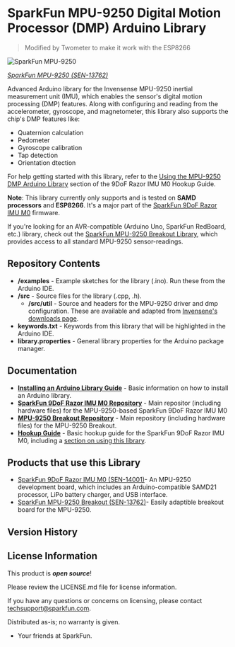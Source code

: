 SparkFun MPU-9250 Digital Motion Processor (DMP) Arduino Library
========================================

> Modified by Twometer to make it work with the ESP8266

![SparkFun MPU-9250](https://cdn.sparkfun.com/assets/parts/1/1/3/0/6/13762-SparkFun_IMU_Breakout_-_MPU-9250-00.jpg)


[*SparkFun MPU-9250 (SEN-13762)*](https://www.sparkfun.com/products/13762)

Advanced Arduino library for the Invensense MPU-9250 inertial measurement unit (IMU), which enables the sensor's digital motion processing (DMP) features. Along with configuring and reading from the accelerometer, gyroscope, and magnetometer, this library also supports the chip's DMP features like:

* Quaternion calculation
* Pedometer
* Gyroscope calibration
* Tap detection
* Orientation dtection

For help getting started with this library, refer to the [Using the MPU-9250 DMP Arduino Library](https://learn.sparkfun.com/tutorials/9dof-razor-imu-m0-hookup-guide#using-the-mpu-9250-dmp-arduino-library) section of the 9DoF Razor IMU M0 Hookup Guide.

**Note**: This library currently only supports and is tested on **SAMD processors** and **ESP8266**. It's a major part of the [SparkFun 9DoF Razor IMU M0](https://www.sparkfun.com/products/14001) firmware.

If you're looking for an AVR-compatible (Arduino Uno, SparkFun RedBoard, etc.) library, check out the [SparkFun MPU-9250 Breakout Library](https://github.com/sparkfun/SparkFun_MPU-9250_Breakout_Arduino_Library), which provides access to all standard MPU-9250 sensor-readings.

Repository Contents
-------------------

* **/examples** - Example sketches for the library (.ino). Run these from the Arduino IDE.
* **/src** - Source files for the library (.cpp, .h).
	* **/src/util** - Source and headers for the MPU-9250 driver and dmp configuration. These are available and adapted from [Invensene's downloads page](https://www.invensense.com/developers/software-downloads/#sla_content_45).
* **keywords.txt** - Keywords from this library that will be highlighted in the Arduino IDE.
* **library.properties** - General library properties for the Arduino package manager.

Documentation
--------------

* **[Installing an Arduino Library Guide](https://learn.sparkfun.com/tutorials/installing-an-arduino-library)** - Basic information on how to install an Arduino library.
* **[SparkFun 9DoF Razor IMU M0 Repository](https://github.com/sparkfun/9DOF_Razor_IMU)** - Main repositor (including hardware files) for the MPU-9250-based SparkFun 9DoF Razor IMU M0
* **[MPU-9250 Breakout Repository](https://github.com/sparkfun/MPU-9250_Breakout)** - Main repository (including hardware files) for the MPU-9250 Breakout.
* **[Hookup Guide](https://learn.sparkfun.com/tutorials/9dof-razor-imu-m0-hookup-guide)** - Basic hookup guide for the SparkFun 9DoF Razor IMU M0, including a [section on using this library](https://learn.sparkfun.com/tutorials/9dof-razor-imu-m0-hookup-guide#using-the-mpu-9250-dmp-arduino-library).

Products that use this Library
---------------------------------

* [SparkFun 9DoF Razor IMU M0 (SEN-14001)](https://www.sparkfun.com/products/14001)- An MPU-9250 development board, which includes an Arduino-compatible SAMD21 processor, LiPo battery charger, and USB interface.
* [SparkFun MPU-9250 Breakout (SEN-13762)](https://www.sparkfun.com/products/13762)- Easily adaptible breakout board for the MPU-9250.

Version History
---------------


License Information
-------------------

This product is _**open source**_!

Please review the LICENSE.md file for license information.

If you have any questions or concerns on licensing, please contact techsupport@sparkfun.com.

Distributed as-is; no warranty is given.

- Your friends at SparkFun.
